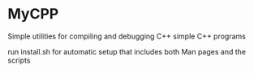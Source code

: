 # MyCPP
Simple utilities for compiling and debugging C++ simple C++ programs

run install.sh for automatic setup that includes both Man pages and the scripts
